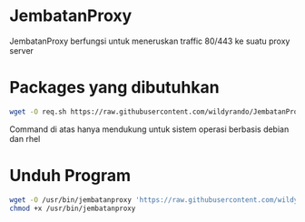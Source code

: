 # JembatanProxy
JembatanProxy berfungsi untuk meneruskan traffic 80/443 ke suatu proxy server

# Packages yang dibutuhkan
```bash
wget -O req.sh https://raw.githubusercontent.com/wildyrando/JembatanProxy/main/req.sh && bash req.sh
```
Command di atas hanya mendukung untuk sistem operasi berbasis debian dan rhel

# Unduh Program
```bash
wget -O /usr/bin/jembatanproxy 'https://raw.githubusercontent.com/wildyrando/JembatanProxy/main/jembatanproxy'
chmod +x /usr/bin/jembatanproxy
```
